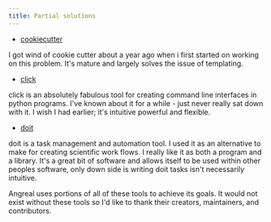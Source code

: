 ```yaml
---
title: Partial solutions
---
```


-   [cookiecutter](https://cookiecutter.readthedocs.io/en/latest/)

I got wind of cookie cutter about a year ago when i first started on
working on this problem. It\'s mature and largely solves the issue of
templating.

-   [click](http://click.pocoo.org/)

click is an absolutely fabulous tool for creating command line
interfaces in python programs. I\'ve known about it for a while - just
never really sat down with it. I wish I had earlier; it\'s intuitive
powerful and flexible.

-   [doit](http://pydoit.org/)

doit is a task management and automation tool. I used it as an
alternative to make for creating scientific work flows. I really like it
as both a program and a library. It\'s a great bit of software and
allows itself to be used within other peoples software, only down side
is writing doit tasks isn\'t necessarily intuitive.

Angreal uses portions of all of these tools to achieve its goals. It
would not exist without these tools so I\'d like to thank their
creators, maintainers, and contributors.
